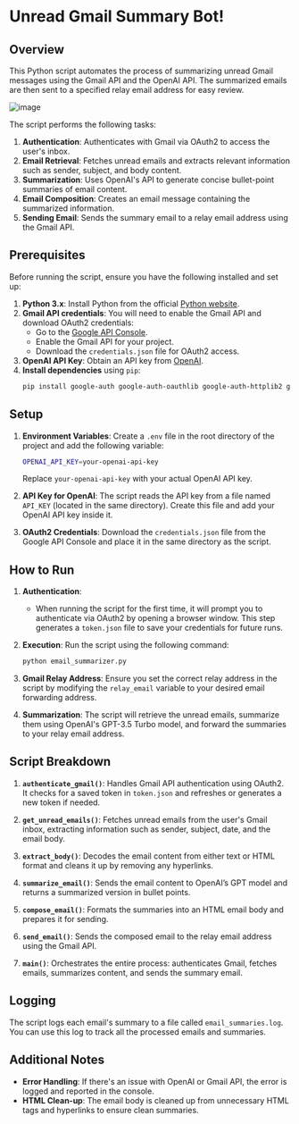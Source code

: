# Unread Gmail Summary Bot!

## Overview
This Python script automates the process of summarizing unread Gmail messages using the Gmail API and the OpenAI API. The summarized emails are then sent to a specified relay email address for easy review.

![image](https://github.com/user-attachments/assets/5cce775e-f837-4921-bba2-2f70ed986a58)

The script performs the following tasks:
1. **Authentication**: Authenticates with Gmail via OAuth2 to access the user's inbox.
2. **Email Retrieval**: Fetches unread emails and extracts relevant information such as sender, subject, and body content.
3. **Summarization**: Uses OpenAI's API to generate concise bullet-point summaries of email content.
4. **Email Composition**: Creates an email message containing the summarized information.
5. **Sending Email**: Sends the summary email to a relay email address using the Gmail API.

## Prerequisites

Before running the script, ensure you have the following installed and set up:

1. **Python 3.x**: Install Python from the official [Python website](https://www.python.org/downloads/).
2. **Gmail API credentials**: You will need to enable the Gmail API and download OAuth2 credentials:
    - Go to the [Google API Console](https://console.cloud.google.com/).
    - Enable the Gmail API for your project.
    - Download the `credentials.json` file for OAuth2 access.
3. **OpenAI API Key**: Obtain an API key from [OpenAI](https://beta.openai.com/signup/).
4. **Install dependencies** using `pip`:
    ```bash
    pip install google-auth google-auth-oauthlib google-auth-httplib2 google-api-python-client openai python-dotenv beautifulsoup4
    ```

## Setup

1. **Environment Variables**:
   Create a `.env` file in the root directory of the project and add the following variable:
   ```bash
   OPENAI_API_KEY=your-openai-api-key
   ```
   Replace `your-openai-api-key` with your actual OpenAI API key.

2. **API Key for OpenAI**:
   The script reads the API key from a file named `API_KEY` (located in the same directory). Create this file and add your OpenAI API key inside it.

3. **OAuth2 Credentials**:
   Download the `credentials.json` file from the Google API Console and place it in the same directory as the script.

## How to Run

1. **Authentication**:
   - When running the script for the first time, it will prompt you to authenticate via OAuth2 by opening a browser window. This step generates a `token.json` file to save your credentials for future runs.
   
2. **Execution**:
   Run the script using the following command:
   ```bash
   python email_summarizer.py
   ```

3. **Gmail Relay Address**:
   Ensure you set the correct relay address in the script by modifying the `relay_email` variable to your desired email forwarding address.

4. **Summarization**:
   The script will retrieve the unread emails, summarize them using OpenAI's GPT-3.5 Turbo model, and forward the summaries to your relay email address.

## Script Breakdown

1. **`authenticate_gmail()`**:
   Handles Gmail API authentication using OAuth2. It checks for a saved token in `token.json` and refreshes or generates a new token if needed.

2. **`get_unread_emails()`**:
   Fetches unread emails from the user's Gmail inbox, extracting information such as sender, subject, date, and the email body.

3. **`extract_body()`**:
   Decodes the email content from either text or HTML format and cleans it up by removing any hyperlinks.

4. **`summarize_email()`**:
   Sends the email content to OpenAI’s GPT model and returns a summarized version in bullet points.

5. **`compose_email()`**:
   Formats the summaries into an HTML email body and prepares it for sending.

6. **`send_email()`**:
   Sends the composed email to the relay email address using the Gmail API.

7. **`main()`**:
   Orchestrates the entire process: authenticates Gmail, fetches emails, summarizes content, and sends the summary email.

## Logging

The script logs each email's summary to a file called `email_summaries.log`. You can use this log to track all the processed emails and summaries.

## Additional Notes

- **Error Handling**: If there's an issue with OpenAI or Gmail API, the error is logged and reported in the console.
- **HTML Clean-up**: The email body is cleaned up from unnecessary HTML tags and hyperlinks to ensure clean summaries.
